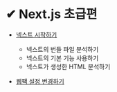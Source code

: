 # ✔ Next.js 초급편

- [넥스트 시작하기](./start_next.md)

  - 넥스트의 번들 파일 분석하기
  - 넥스트의 기본 기능 사용하기
  - 넥스트가 생성한 HTML 분석하기

- [웹팩 설정 변경하기](./next_webpack.md)
